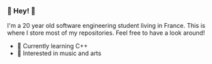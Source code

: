 ### :herb: Hey! :wave:

I'm a 20 year old software engineering student living in France. This is where I store most of my repositories. Feel free to have a look around!

- :seedling: Currently learning C++
- :open_book: Interested in music and arts

<!--
**verdiur/verdiur** is a ✨ _special_ ✨ repository because its `README.md` (this file) appears on your GitHub profile.

Here are some ideas to get you started:

- 🔭 I’m currently working on ...
- 🌱 I’m currently learning ...
- 👯 I’m looking to collaborate on ...
- 🤔 I’m looking for help with ...
- 💬 Ask me about ...
- 📫 How to reach me: ...
- 😄 Pronouns: ...
- ⚡ Fun fact: ...
-->
